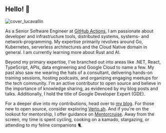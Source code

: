 ## Hello! 👋
![cover_lucavallin](https://github.com/lucavallin/lucavallin/assets/14332663/7e430e1d-5fd2-476b-a6e7-10058baf5150)

As a Senior Software Engineer at [GitHub Actions](https://github.com/features/actions), I am passionate about developer and infrastructure tools, distributed systems, systems- and network-programming. My expertise primarily revolves around Go, Kubernetes, serverless architectures and the Cloud Native domain in general. I am currently learning more about Rust and AI.

Beyond my primary expertise, I've branched out into areas like .NET, React, TypeScript, APIs, data engineering and Google Cloud to name a few. My past also saw me wearing the hats of a consultant, delivering hands-on training sessions, hosting podcasts, and organizing engaging meetups for the tech community. I'm an active contributor to open source and believe in the importance of knowledge sharing, as evidenced by my blog posts and talks. Additionally, I hold the title of Google Developer Expert (GDE).

For a deeper dive into my contributions, head over to [my blog](https://lucavall.in). For those new to open source, consider exploring [Verto.sh](https://verto.sh). And if you're on the lookout for mentorship, I offer guidance on [Mentorcruise](https://mentorcruise.com/mentor/lucacavallin/). Away from the screen, my time is spent cycling, cooking on a kamado, stargazing, or attending to my feline companions 🐈.
